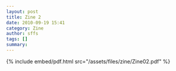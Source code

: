 ```yaml
---
layout: post
title: Zine 2
date: 2010-09-19 15:41
category: Zine
author: sffs
tags: []
summary: 
---
```



{% include embed/pdf.html src="/assets/files/zine/Zine02.pdf" %}